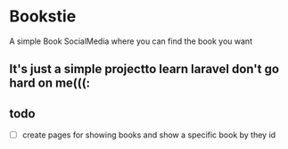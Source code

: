# Bookstie

A simple Book SocialMedia where you can find the book you want

## It's just a simple projectto learn laravel don't go hard on me(((:

## todo
- [ ] create pages for showing books and show a specific book by they id